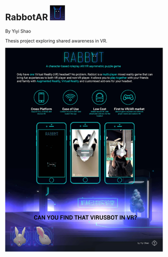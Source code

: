 # RabbotAR ![alt text](Logo_48x48.png "Rabbot")
By Yiyi Shao

Thesis project exploring shared awareness in VR.

![](RabbotOnePager.jpg)
